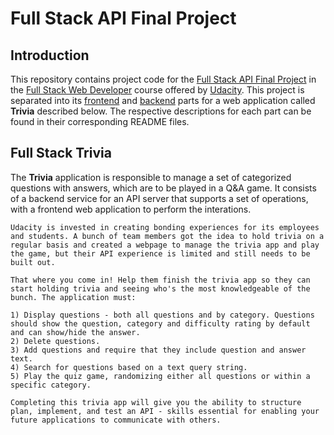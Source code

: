# Full Stack API Final Project

## Introduction

This repository contains project code for the [Full Stack API Final Project](https://github.com/udacity/FSND/tree/master/projects/02_trivia_api/starter) in the [Full Stack Web Developer](https://www.udacity.com/course/full-stack-web-developer-nanodegree--nd0044) course offered by [Udacity](https://www.udacity.com/). This project is separated into its [frontend](./frontend) and [backend](backend) parts for a web application called **Trivia** described below. The respective descriptions for each part can be found in their corresponding README files.

## Full Stack Trivia

The **Trivia** application is responsible to manage a set of categorized questions with answers, which are to be played in a Q&A game. It consists of a backend service for an API server that supports a set of operations, with a frontend web application to perform the interations.

```
Udacity is invested in creating bonding experiences for its employees and students. A bunch of team members got the idea to hold trivia on a regular basis and created a webpage to manage the trivia app and play the game, but their API experience is limited and still needs to be built out. 

That where you come in! Help them finish the trivia app so they can start holding trivia and seeing who's the most knowledgeable of the bunch. The application must:

1) Display questions - both all questions and by category. Questions should show the question, category and difficulty rating by default and can show/hide the answer. 
2) Delete questions.
3) Add questions and require that they include question and answer text.
4) Search for questions based on a text query string.
5) Play the quiz game, randomizing either all questions or within a specific category. 

Completing this trivia app will give you the ability to structure plan, implement, and test an API - skills essential for enabling your future applications to communicate with others.
```
